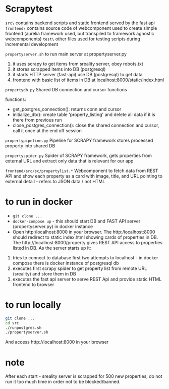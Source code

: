 # Scrapytest

`src\` contains backend scripts and static frontend served by the fast api
`frontend\` contains source code of webcomponent used to create simple frontend (aurelia framework used, but transpiled to framework agnostic webcomponents)
`test\` other files used for testing scripts during incremental development

`propertyserver.sh`
 to run main server at propertyserver.py

1. it uses scrapy to get items from sreality server, obey robots.txt
2. it stores scrapped items into DB (postgresql)
3. it starts HTTP server (fast-api) use DB (postgresql) to get data
4. frontend with basic list of items in DB at localhost:8000/static/index.html

`propertydb.py`
Shared DB connection and cursor functions

functions:
  *  get_postgres_connection(): returns conn and cursor
  *  initialize_db(): create table 'property_listing' and delete all data if it is there from previous run
  *  close_postgres_connection(): close the shared connection and cursor, call it once at the end off session

`propertypipeline.py`
Pipeline for SCRAPY framework
stores processed property into shared DB

`propertyspider.py`
Spider of SCRAPY framework, gets properties from external URL and extract only data that is relevant for our app

`frontend/src/sc/propertylist.*`
Webcomponent to fetch data from REST API and show each property as a card with image, title, and URL pointing to external detail - refers to JSON data / not HTML

# to run in docker
 
  * `git clone ...`
  * `docker-compose up` - this should start DB and FAST API server (propertyserver.py) in docker instance
  *  Open http:/localhost:8000 in your browser.
  The http:/localhost:8000 should redirect to static index.html showing cards of properties in DB. The http://localhost:8000/property gives REST API access to properties listed in DB.
As the server starts up it: 
  1. tries to connect to database first two attempts to localhost - in docker compose there is docker instance of postgresql db
  2. executes first scrapy spider to get property list from remote URL (sreality) and store them in DB
  3. executes the fast api server to serve REST Api and provide static HTML frontend to browser


# to run locally

  ```bash
  git clone ...
  cd src
  ./runpostgres.sh
  ./propertyserver.sh
  ```
And access http://localhost:8000 in your browser

# note

After each start - sreality server is scrapped for 500 new properties, do not run it too much time in order not to be blocked/banned.

